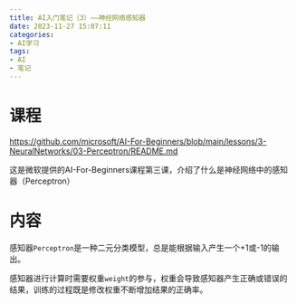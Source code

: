 ```yaml
---
title: AI入门笔记（3）——神经网络感知器
date: 2023-11-27 15:07:11
categories: 
- AI学习
tags:
- AI
- 笔记
---
```


# 课程

https://github.com/microsoft/AI-For-Beginners/blob/main/lessons/3-NeuralNetworks/03-Perceptron/README.md

这是微软提供的AI-For-Beginners课程第三课，介绍了什么是神经网络中的感知器（Perceptron）

<!-- more -->

# 内容

感知器```Perceptron```是一种二元分类模型，总是能根据输入产生一个+1或-1的输出。

感知器进行计算时需要权重```weight```的参与，权重会导致感知器产生正确或错误的结果，训练的过程既是修改权重不断增加结果的正确率。